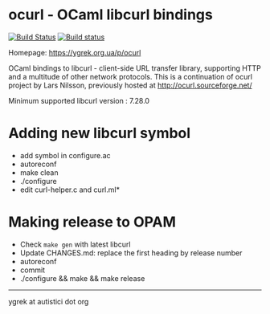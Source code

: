 ocurl - OCaml libcurl bindings
==============================

[![Build Status](https://travis-ci.org/ygrek/ocurl.svg?branch=master)](https://travis-ci.org/ygrek/ocurl) [![Build status](https://ci.appveyor.com/api/projects/status/b20uqxaeyarwy2s4/branch/master?svg=true)](https://ci.appveyor.com/project/ygrek/ocurl/branch/master)

Homepage: https://ygrek.org.ua/p/ocurl

OCaml bindings to libcurl - client-side URL transfer library,
supporting HTTP and a multitude of other network protocols.
This is a continuation of ocurl project by Lars Nilsson,
previously hosted at http://ocurl.sourceforge.net/

Minimum supported libcurl version : 7.28.0

Adding new libcurl symbol
=========================

* add symbol in configure.ac
* autoreconf
* make clean
* ./configure
* edit curl-helper.c and curl.ml*

Making release to OPAM
======================

* Check `make gen` with latest libcurl
* Update CHANGES.md: replace the first heading by release number
* autoreconf
* commit
* ./configure && make && make release

----
 ygrek at autistici dot org
